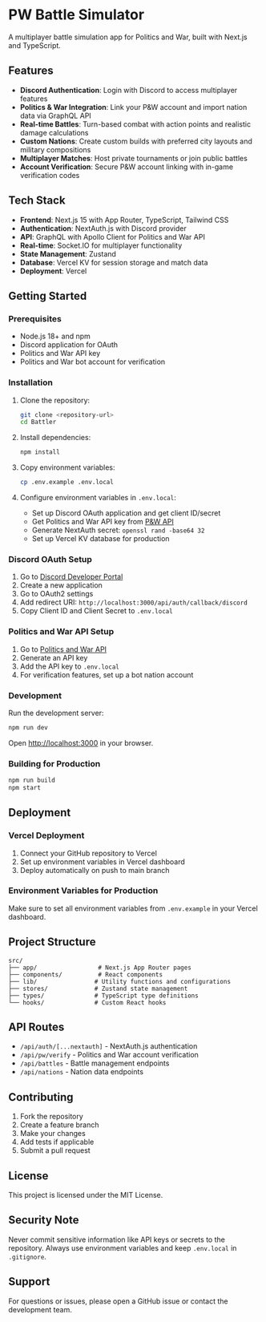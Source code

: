 # PW Battle Simulator

A multiplayer battle simulation app for Politics and War, built with Next.js and TypeScript.

## Features

- **Discord Authentication**: Login with Discord to access multiplayer features
- **Politics & War Integration**: Link your P&W account and import nation data via GraphQL API
- **Real-time Battles**: Turn-based combat with action points and realistic damage calculations
- **Custom Nations**: Create custom builds with preferred city layouts and military compositions
- **Multiplayer Matches**: Host private tournaments or join public battles
- **Account Verification**: Secure P&W account linking with in-game verification codes

## Tech Stack

- **Frontend**: Next.js 15 with App Router, TypeScript, Tailwind CSS
- **Authentication**: NextAuth.js with Discord provider
- **API**: GraphQL with Apollo Client for Politics and War API
- **Real-time**: Socket.IO for multiplayer functionality
- **State Management**: Zustand
- **Database**: Vercel KV for session storage and match data
- **Deployment**: Vercel

## Getting Started

### Prerequisites

- Node.js 18+ and npm
- Discord application for OAuth
- Politics and War API key
- Politics and War bot account for verification

### Installation

1. Clone the repository:
   ```bash
   git clone <repository-url>
   cd Battler
   ```

2. Install dependencies:
   ```bash
   npm install
   ```

3. Copy environment variables:
   ```bash
   cp .env.example .env.local
   ```

4. Configure environment variables in `.env.local`:
   - Set up Discord OAuth application and get client ID/secret
   - Get Politics and War API key from [P&W API](https://politicsandwar.com/api/)
   - Generate NextAuth secret: `openssl rand -base64 32`
   - Set up Vercel KV database for production

### Discord OAuth Setup

1. Go to [Discord Developer Portal](https://discord.com/developers/applications)
2. Create a new application
3. Go to OAuth2 settings
4. Add redirect URI: `http://localhost:3000/api/auth/callback/discord`
5. Copy Client ID and Client Secret to `.env.local`

### Politics and War API Setup

1. Go to [Politics and War API](https://politicsandwar.com/api/)
2. Generate an API key
3. Add the API key to `.env.local`
4. For verification features, set up a bot nation account

### Development

Run the development server:

```bash
npm run dev
```

Open [http://localhost:3000](http://localhost:3000) in your browser.

### Building for Production

```bash
npm run build
npm start
```

## Deployment

### Vercel Deployment

1. Connect your GitHub repository to Vercel
2. Set up environment variables in Vercel dashboard
3. Deploy automatically on push to main branch

### Environment Variables for Production

Make sure to set all environment variables from `.env.example` in your Vercel dashboard.

## Project Structure

```
src/
├── app/                 # Next.js App Router pages
├── components/          # React components
├── lib/                # Utility functions and configurations
├── stores/             # Zustand state management
├── types/              # TypeScript type definitions
└── hooks/              # Custom React hooks
```

## API Routes

- `/api/auth/[...nextauth]` - NextAuth.js authentication
- `/api/pw/verify` - Politics and War account verification
- `/api/battles` - Battle management endpoints
- `/api/nations` - Nation data endpoints

## Contributing

1. Fork the repository
2. Create a feature branch
3. Make your changes
4. Add tests if applicable
5. Submit a pull request

## License

This project is licensed under the MIT License.

## Security Note

Never commit sensitive information like API keys or secrets to the repository. Always use environment variables and keep `.env.local` in `.gitignore`.

## Support

For questions or issues, please open a GitHub issue or contact the development team.
